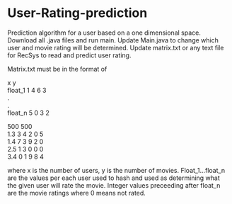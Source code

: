 # User-Rating-prediction
Prediction algorithm for a user based on a one dimensional space.
Download all .java files and run main.
Update Main.java to change which user and movie rating will be determined. 
Update matrix.txt or any text file for RecSys to read and predict user rating.

Matrix.txt must be in the format of

x y <br>
float_1 1 4 6 3 <br>
. <br>
. <br>
float_n 5 0 3 2<br>

500 500<br>
1.3 3 4 2 0 5<br>
1.4 7 3 9 2 0<br>
2.5 1 3 0 0 0<br>
3.4 0 1 9 8 4<br>

where x is the number of users, y is the number of movies. Float_1...float_n are the values per each user used to hash and used as determining what the given user will rate the movie. Integer values preceeding after float_n are the movie ratings where 0 means not rated.
